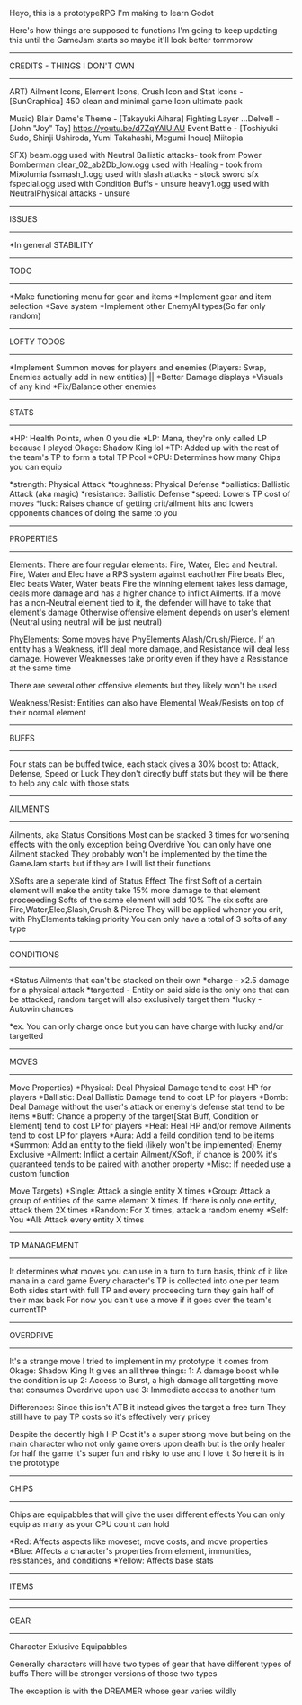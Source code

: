 Heyo, this is a prototypeRPG I'm making to learn Godot

Here's how things are supposed to functions
I'm going to keep updating this until the GameJam starts so maybe it'll look better tommorow

______
CREDITS - THINGS I DON'T OWN
______
ART)
Ailment Icons, Element Icons, Crush Icon and Stat Icons - [SunGraphica] 450 clean and minimal game Icon ultimate pack

Music)
Blair Dame's Theme - [Takayuki Aihara] Fighting Layer
...Delve!! - [John "Joy" Tay] https://youtu.be/d7ZqYAlUlAU
Event Battle - [Toshiyuki Sudo, Shinji Ushiroda, Yumi Takahashi, Megumi Inoue] Miitopia

SFX)
beam.ogg used with Neutral Ballistic attacks- took from Power Bomberman
clear_02_ab2Db_low.ogg used with Healing - took from Mixolumia
fssmash_1.ogg used with slash attacks - stock sword sfx
fspecial.ogg used with Condition Buffs - unsure
heavy1.ogg used with NeutralPhysical attacks - unsure

______
ISSUES
______
*In general STABILITY

______
TODO
______
*Make functioning menu for gear and items
*Implement gear and item selection
*Save system
*Implement other EnemyAI types(So far only random)

______
LOFTY TODOS
______
*Implement Summon moves for players and enemies (Players: Swap, Enemies actually add in new entities) ||
*Better Damage displays
*Visuals of any kind
*Fix/Balance other enemies

______
STATS
_____
*HP:    Health Points, when 0 you die
*LP:    Mana, they're only called LP because I played Okage: Shadow King lol
*TP:    Added up with the rest of the team's TP to form a total TP Pool
*CPU:   Determines how many Chips you can equip

*strength:  Physical Attack
*toughness:  Physical Defense
*ballistics:  Ballistic Attack (aka magic)
*resistance:  Ballistic Defense
*speed:  Lowers TP cost of moves
*luck:  Raises chance of getting crit/ailment hits and lowers opponents chances of doing the same to you

_______
PROPERTIES
_______
Elements: There are four regular elements: Fire, Water, Elec and Neutral. 
Fire, Water and Elec have a RPS system against eachother  Fire beats Elec,  Elec beats Water, Water beats Fire
the winning element takes less damage, deals more damage and has a higher chance to inflict Ailments.
If a move has a non-Neutral element tied to it, the defender will have to take that element's damage
Otherwise offensive element depends on user's element (Neutral using neutral will be just neutral)

PhyElements: Some moves have PhyElements Alash/Crush/Pierce. If an entity has a Weakness, it'll deal more damage,
and Resistance will deal less damage. However Weaknesses take priority even if they have a Resistance at the same time

There are several other offensive elements but they likely won't be used

Weakness/Resist: Entities can also have Elemental Weak/Resists on top of their normal element

_______
BUFFS
_______
Four stats can be buffed twice, each stack gives a 30% boost to:
Attack, Defense, Speed or Luck
They don't directly buff stats but they will be there to help any calc with those stats

______
AILMENTS
______
Ailments, aka Status Consitions
Most can be stacked 3 times for worsening effects with the only exception being Overdrive
You can only have one Ailment stacked
They probably won't be implemented by the time the GameJam starts but if they are I will list their functions

XSofts are a seperate kind of Status Effect
The first Soft of a certain element will make the entity take 15% more damage to that element
proceeeding Softs of the same element will add 10%
The six softs are Fire,Water,Elec,Slash,Crush & Pierce 
They will be applied whener you crit, with PhyElements taking priority
You can only have a total of 3 softs of any type

______
CONDITIONS
______
*Status Ailments that can't be stacked on their own
*charge - x2.5 damage for a physical attack
*targetted - Entity on said side is the only one that can be attacked, random target will also exclusively target them
*lucky - Autowin chances

*ex. You can only charge once but you can have charge with lucky and/or targetted

_______
MOVES
_______

Move Properties)
*Physical: Deal Physical Damage tend to cost HP for players
*Ballistic: Deal Ballistic Damage tend to cost LP for players
*Bomb: Deal Damage without the user's attack or enemy's defense stat tend to be items
*Buff: Chance a property of the target[Stat Buff, Condition or Element] tend to cost LP for players
*Heal: Heal HP and/or remove Ailments tend to cost LP for players
*Aura: Add a feild condition tend to be items
*Summon: Add an entity to the field (likely won't be implemented) Enemy Exclusive
*Ailment: Inflict a certain Ailment/XSoft, if chance is 200% it's guaranteed tends to be paired with another property
*Misc: If needed use a custom function

Move Targets)
*Single: Attack a single entity X times
*Group: Attack a group of entities of the same element X times. If there is only one entity, attack them 2X times
*Random: For X times, attack a random enemy
*Self: You
*All: Attack every entity X times

______
TP MANAGEMENT
______
It determines what moves you can use in a turn to turn basis, think of it like mana in a card game
Every character's TP is collected into one per team
Both sides start with full TP and every proceeding turn they gain half of their max back
For now you can't use a move if it goes over the team's currentTP

______
OVERDRIVE
______
It's a strange move I tried to implement in my prototype
It comes from Okage: Shadow King
It gives an all three things:
1: A damage boost while the condition is up
2: Access to Burst, a high damage all targetting move that consumes Overdrive upon use
3: Immediete access to another turn

Differences:
Since this isn't ATB it instead gives the target a free turn
They still have to pay TP costs so it's effectively very pricey

Despite the decently high HP Cost it's a super strong move 
but being on the main character who not only game overs upon death but is the only healer for half the game
it's super fun and risky to use and I love it
So here it is in the prototype

______
CHIPS
______
Chips are equipabbles that will give the user different effects
You can only equip as many as your CPU count can hold



*Red: Affects aspects like moveset, move costs, and move properties
*Blue: Affects a character's properties from element, immunities, resistances, and conditions
*Yellow: Affects base stats

______
ITEMS
______


______
GEAR
______
Character Exlusive Equipabbles

Generally characters will have two types of gear that have different types of buffs
There will be stronger versions of those two types

The exception is with the DREAMER whose gear varies wildly
